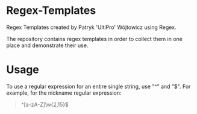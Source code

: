 # Regex-Templates
Regex Templates created by Patryk 'UltiPro' Wójtowicz using Regex.

The repository contains regex templates in order to collect them in one place and demonstrate their use.

# Usage

To use a regular expression for an entire single string, use "^" and "$". For example, for the nickname regular expression:

> ^[a-zA-Z]\w{2,15}$
